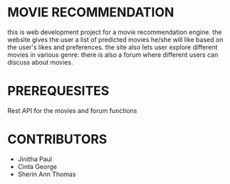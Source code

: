   # MOVIE RECOMMENDATION  
this is web development project for a movie recommendation engine. the website gives the user a list of predicted movies he/she will like
based on the user's likes and preferences.
the site also lets user explore different movies in various genre.
there is also a forum where different users can discuss about movies.

# PREREQUESITES
Rest API for the movies and forum functions

# CONTRIBUTORS
* Jinitha Paul
* Cinta George
* Sherin Ann Thomas

